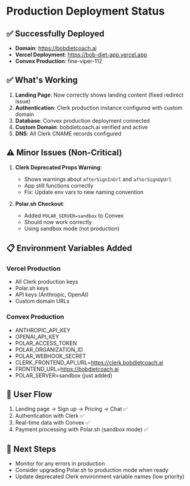 # Production Deployment Status

## ✅ Successfully Deployed
- **Domain**: https://bobdietcoach.ai
- **Vercel Deployment**: https://bob-diet-app.vercel.app
- **Convex Production**: fine-viper-112

## ✅ What's Working
1. **Landing Page**: Now correctly shows landing content (fixed redirect issue)
2. **Authentication**: Clerk production instance configured with custom domain
3. **Database**: Convex production deployment connected
4. **Custom Domain**: bobdietcoach.ai verified and active
5. **DNS**: All Clerk CNAME records configured

## ⚠️ Minor Issues (Non-Critical)
1. **Clerk Deprecated Props Warning**: 
   - Shows warnings about `afterSignInUrl` and `afterSignUpUrl`
   - App still functions correctly
   - Fix: Update env vars to new naming convention

2. **Polar.sh Checkout**:
   - Added `POLAR_SERVER=sandbox` to Convex
   - Should now work correctly
   - Using sandbox mode (not production)

## 📋 Environment Variables Added
### Vercel Production
- All Clerk production keys
- Polar.sh keys
- API keys (Anthropic, OpenAI)
- Custom domain URLs

### Convex Production
- ANTHROPIC_API_KEY
- OPENAI_API_KEY
- POLAR_ACCESS_TOKEN
- POLAR_ORGANIZATION_ID
- POLAR_WEBHOOK_SECRET
- CLERK_FRONTEND_API_URL=https://clerk.bobdietcoach.ai
- FRONTEND_URL=https://bobdietcoach.ai
- POLAR_SERVER=sandbox (just added)

## 🔄 User Flow
1. Landing page → Sign up → Pricing → Chat ✅
2. Authentication with Clerk ✅
3. Real-time data with Convex ✅
4. Payment processing with Polar.sh (sandbox mode) ✅

## 📝 Next Steps
- Monitor for any errors in production
- Consider upgrading Polar.sh to production mode when ready
- Update deprecated Clerk environment variable names (low priority)